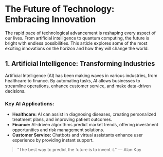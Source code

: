 # The Future of Technology: Embracing Innovation

The rapid pace of technological advancement is reshaping every aspect of our lives. From artificial intelligence to quantum computing, the future is bright with endless possibilities. This article explores some of the most exciting innovations on the horizon and how they will change the world.

## 1. Artificial Intelligence: Transforming Industries

Artificial Intelligence (AI) has been making waves in various industries, from healthcare to finance. By automating tasks, AI allows businesses to streamline operations, enhance customer service, and make data-driven decisions. 

### Key AI Applications:
- **Healthcare:** AI can assist in diagnosing diseases, creating personalized treatment plans, and improving patient outcomes.
- **Finance:** AI-driven algorithms predict market trends, offering investment opportunities and risk management solutions.
- **Customer Service:** Chatbots and virtual assistants enhance user experience by providing instant support.

> "The best way to predict the future is to invent it." — Alan Kay